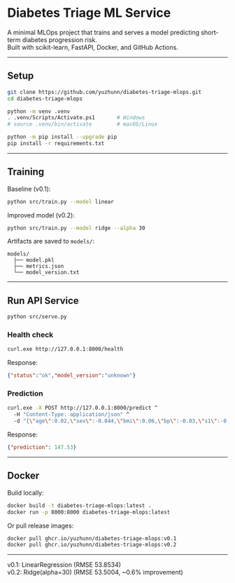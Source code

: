 # Diabetes Triage ML Service

A minimal MLOps project that trains and serves a model predicting short-term diabetes progression risk.  
Built with scikit-learn, FastAPI, Docker, and GitHub Actions.

---

## Setup

```bash
git clone https://github.com/yuzhunn/diabetes-triage-mlops.git
cd diabetes-triage-mlops

python -m venv .venv
. .venv/Scripts/Activate.ps1       # Windows
# source .venv/bin/activate        # macOS/Linux

python -m pip install --upgrade pip
pip install -r requirements.txt
```

---

## Training

Baseline (v0.1):
```bash
python src/train.py --model linear
```

Improved model (v0.2):
```bash
python src/train.py --model ridge --alpha 30
```

Artifacts are saved to `models/`:
```
models/
  ├── model.pkl
  ├── metrics.json
  └── model_version.txt
```

---

## Run API Service

```bash
python src/serve.py
```

### Health check
```bash
curl.exe http://127.0.0.1:8000/health
```
Response:
```json
{"status":"ok","model_version":"unknown"}
```

### Prediction
```bash
curl.exe -X POST http://127.0.0.1:8000/predict ^
  -H "Content-Type: application/json" ^
  -d "{\"age\":0.02,\"sex\":-0.044,\"bmi\":0.06,\"bp\":-0.03,\"s1\":-0.02,\"s2\":0.03,\"s3\":-0.02,\"s4\":0.02,\"s5\":0.02,\"s6\":-0.001}"
```
Response:
```json
{"prediction": 147.53}
```

---

## Docker

Build locally:
```bash
docker build -t diabetes-triage-mlops:latest .
docker run -p 8000:8000 diabetes-triage-mlops:latest
```

Or pull release images:
```bash
docker pull ghcr.io/yuzhunn/diabetes-triage-mlops:v0.1
docker pull ghcr.io/yuzhunn/diabetes-triage-mlops:v0.2
```

---

v0.1: LinearRegression (RMSE 53.8534)  
v0.2: Ridge(alpha=30) (RMSE 53.5004, ~0.6% improvement)
